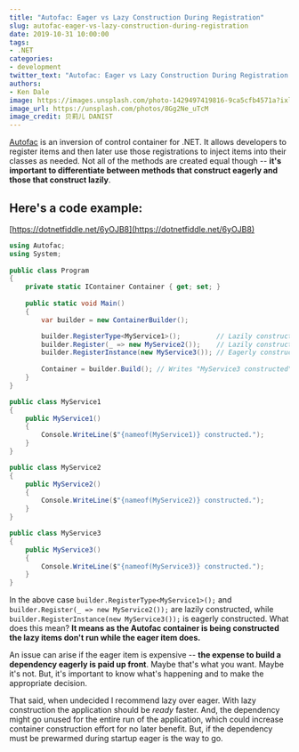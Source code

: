 ```yaml
---
title: "Autofac: Eager vs Lazy Construction During Registration"
slug: autofac-eager-vs-lazy-construction-during-registration
date: 2019-10-31 10:00:00
tags:
- .NET
categories:
- development
twitter_text: "Autofac: Eager vs Lazy Construction During Registration (@AutofacIoC #dotnet)"
authors: 
- Ken Dale
image: https://images.unsplash.com/photo-1429497419816-9ca5cfb4571a?ixlib=rb-1.2.1&ixid=eyJhcHBfaWQiOjEyMDd9&auto=format&fit=crop&w=1000&q=80
image_url: https://unsplash.com/photos/8Gg2Ne_uTcM
image_credit: 贝莉儿 DANIST
---
```


[Autofac](https://autofac.org/) is an inversion of control container for .NET. It allows developers to register items and then later use those registrations to inject items into their classes as needed. Not all of the methods are created equal though -- **it's important to differentiate between methods that construct eagerly and those that construct lazily**.

## Here's a code example:

[https://dotnetfiddle.net/6yOJB8](https://dotnetfiddle.net/6yOJB8)

```csharp
using Autofac;
using System;
          
public class Program
{
    private static IContainer Container { get; set; }
    
    public static void Main()
    {
        var builder = new ContainerBuilder();

        builder.RegisterType<MyService1>();         // Lazily constructed
        builder.Register(_ => new MyService2());    // Lazily constructed
        builder.RegisterInstance(new MyService3()); // Eagerly constructed
    
        Container = builder.Build(); // Writes "MyService3 constructed" to console
    }
}

public class MyService1
{
    public MyService1()
    {
        Console.WriteLine($"{nameof(MyService1)} constructed.");
    }
}

public class MyService2
{
    public MyService2()
    {
        Console.WriteLine($"{nameof(MyService2)} constructed.");
    }
}

public class MyService3
{
    public MyService3()
    {
        Console.WriteLine($"{nameof(MyService3)} constructed.");
    }
}
```

In the above case `builder.RegisterType<MyService1>();` and `builder.Register(_ => new MyService2());` are lazily constructed, while `builder.RegisterInstance(new MyService3());` is eagerly constructed. What does this mean? **It means as the Autofac container is being constructed the lazy items don't run while the eager item does.**

An issue can arise if the eager item is expensive -- **the expense to build a dependency eagerly is paid up front**. Maybe that's what you want. Maybe it's not. But, it's important to know what's happening and to make the appropriate decision.

That said, when undecided I recommend lazy over eager. With lazy construction the application should be *ready* faster. And, the dependency might go unused for the entire run of the application, which could increase container construction effort for no later benefit. But, if the dependency must be prewarmed during startup eager is the way to go.

